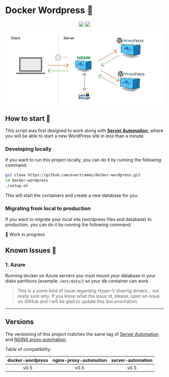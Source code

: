 # Docker Wordpress 🚀

<p align="center">
    <a target="_blank" href="https://docs.docker.com/"><img src="https://img.shields.io/badge/Docker-2CA5E0?style=for-the-badge&logo=docker&logoColor=white" /></a>
    <a target="_blank" href="https://developer.wordpress.org/"><img src="https://img.shields.io/badge/Wordpress-21759B?style=for-the-badge&logo=wordpress&logoColor=white" /></a>
</p>

![wordpress-docker-letsencrypt](https://github.com/evertramos/images/raw/master/wordpress.jpg)


## How to start 🔰

This script was first designed to work along with [**Server Automation**](https://github.com/evertramos/server-automation),
where you will be able to start a new WordPress site in less than a minute. 

### Developing locally

If you want to run this project locally, you can do it by running the following command:

```bash
git clone https://github.com/evertramos/docker-wordpress.git
cd docker-wordpress
./setup.sh
```

This will start the containers and create a new database for you.

### Migrating from local to production

If you want to migrate your local site (wordpress files and database) to production, 
you can do it by running the following command:

:construction: Work in progress

## Known Issues 💭 

### 1. Azure

Running docker on Azure servers you must mount your database in your disks partitions (example: `/mnt/data/`) 
so your db container can work. 

> This is a some kind of issue regarding Hyper-V sharing drivers... not really sure why. If you know what the issue id,
> please, open an issue on GitHub and I will be glad to update this documentation.

---

## Versions

The versioning of this project matches the same tag of 
[Server Automation](https://github.com/evertramos/server-automation) and 
[NGINX proxy automation](https://github.com/evertramos/nginx-proxy-automation).

Table of compatibility:

docker-wordpress    |   nginx-proxy-automation  |   server-automation
:---:               |   :---:                   |   :---:
v0.5                |   v0.5                    |   v0.5

